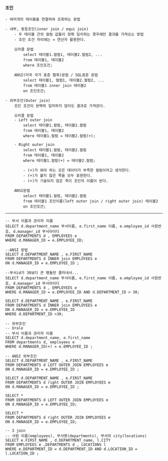 #### 조인
    - 여러개의 테이블을 연결하여 조회하는 문법

    - 내부, 동등조인(inner join / equi join)
        - 두 테이블 간의 컬럼 값들이 정확 일치하는 경우에만 결과를 가져오는 방법
        - 조인 조건 자리에는 = 연산자 활용한다.

        오라클 문법
            select 테이블1.컬럼1, 테이블2.컬럼2, ...
            from 테이블1, 테이블2
            where 조인조건;

        ANSI(미국 국가 표준 협회)문법 / SQL표준 문법
            select 테이블1, 컬럼1, 테이블2.컬럼2, ...
            from 테이블1 inner join 테이블2
            on 조인조건;

    - 외부조인(Outer join)
        조인 조건이 완벽히 일치하지 않아도 결과로 가져온다.
        
        오라클 문법
        - Left outer join
            select 테이블1.컬럼, 테이블2.컬럼
            from 테이블1, 테이블2
            where 테이블1.컬럼 = 테이블2.컬럼(+);

        - Right outer join
            select 테이블1.컬럼, 테이블2.컬럼
            from 테이블1, 테이블2
            where 테이블1.컬럼(+) = 테이블2.컬럼;

            - (+)가 와야 하는 곳은 데이터가 부족한 컬럼이라고 생각한다.
            - (+)가 붙지 않은 쪽을 모두 표현한다.
            - (+)가 기술되지 않은 족이 조인의 이름이 된다.

        ANSI문법
            select 테이블1.컬럼, 테이블2.컬럼
            from 테이블1 조인이름(left outer join / right outer join) 테이블2
            on 조인조건;

------
    -- 부서 이름과 관리자 이름
    SELECT d.department_name 부서이름, e.first_name 이름, e.employee_id 사원번호, d.manager_id 부서아이디
    FROM DEPARTMENTS d , EMPLOYEES e 
    WHERE d.MANAGER_ID = e.EMPLOYEE_ID;

    --ANSI 문법
    SELECT d.DEPARTMENT_NAME , e.FIRST_NAME 
    FROM DEPARTMENTS d INNER join EMPLOYEES e
    ON d.MANAGER_ID = e.EMPLOYEE_ID ;

    --부서id가 30보다 큰 행들만 콜라내서...
    SELECT d.department_name 부서이름, e.first_name 이름, e.employee_id 사원번호, d.manager_id 부서아이디
    FROM DEPARTMENTS d , EMPLOYEES e 
    WHERE d.MANAGER_ID = e.EMPLOYEE_ID AND d.DEPARTMENT_ID > 30;

    SELECT d.DEPARTMENT_NAME , e.FIRST_NAME 
    FROM DEPARTMENTS d INNER join EMPLOYEES e
    ON d.MANAGER_ID = e.EMPLOYEE_ID 
    WHERE d.DEPARTMENT_ID >30;

    -- 외부조인
    -- Orale
    -- 부서 이름과 관리자 이름
    SELECT d.department_name, e.first_name
    FROM departments d, employees e
    WHERE d.MANAGER_ID(+) = e.EMPLOYEE_ID ;

    -- ANSI 외부조인
    SELECT d.DEPARTMENT_NAME , e.FIRST_NAME 
    FROM DEPARTMENTS d LEFT OUTER JOIN EMPLOYEES e 
    ON d.MANAGER_ID = e.EMPLOYEE_ID ;

    SELECT d.DEPARTMENT_NAME , e.FIRST_NAME 
    FROM DEPARTMENTS d right OUTER JOIN EMPLOYEES e 
    ON d.MANAGER_ID = e.EMPLOYEE_ID ;

    SELECT * 
    FROM DEPARTMENTS d LEFT OUTER JOIN EMPLOYEES e 
    ON d.MANAGER_ID = e.EMPLOYEE_ID;

    SELECT * 
    FROM DEPARTMENTS d right OUTER JOIN EMPLOYEES e 
    ON d.MANAGER_ID = e.EMPLOYEE_ID;

    -- 3 join
    -- 사원 이름(employees), 부서명(departments), 부서의 city(locations)
    SELECT e.FIRST_NAME , d.DEPARTMENT_name, l.CITY 
    FROM EMPLOYEES e ,DEPARTMENTS d , LOCATIONS l 
    WHERE e.DEPARTMENT_ID = d.DEPARTMENT_ID AND d.LOCATION_ID = l.LOCATION_ID ;